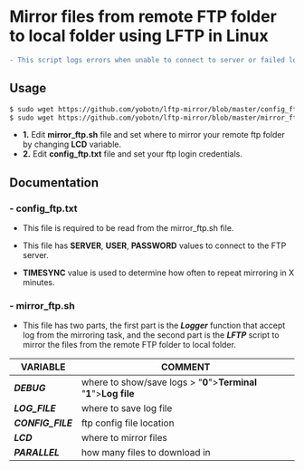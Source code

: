 # Mirror files from remote FTP folder to local folder using LFTP in Linux

```diff
- This script logs errors when unable to connect to server or failed logins only!
```

## Usage
```sh
$ sudo wget https://github.com/yobotn/lftp-mirror/blob/master/config_ftp.txt
$ sudo wget https://github.com/yobotn/lftp-mirror/blob/master/mirror_ftp.sh
```

- **1.** Edit **mirror_ftp.sh** file and set where to mirror your remote ftp folder by changing **LCD** variable.
- **2.** Edit **config_ftp.txt** file and set your ftp login credentials.

##  Documentation

### - config_ftp.txt

- This file is required  to be read from the mirror_ftp.sh file.

 - This file has **SERVER**, **USER**, **PASSWORD** values to connect to the FTP server.

 - **TIMESYNC** value is used to determine how often to repeat mirroring in X minutes.


### - mirror_ftp.sh

 - This file has two parts, the first part is the ***Logger*** function that accept log from the mirroring task, and the second part is the ***LFTP*** script to mirror the files from the remote FTP folder to local folder.


VARIABLE | COMMENT
------------ | -------------
***DEBUG*** | where to show/save logs >  "**0**">**Terminal** "**1**">**Log file**
***LOG_FILE*** | where to save log file
***CONFIG_FILE*** | ftp config file location
***LCD*** | where to mirror files
***PARALLEL*** | how many files to download in 

